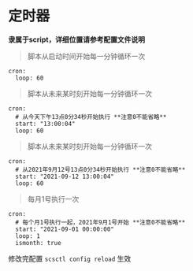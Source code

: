 # 定时器

**隶属于script，详细位置请参考配置文件说明**

> 脚本从启动时间开始每一分钟循环一次

```
cron:
  loop: 60
```

> 脚本从未来某时刻开始每一分钟循环一次

```
cron:
  # 从今天下午13点0分34秒开始执行 **注意0不能省略**
  start: "13:00:04"  
  loop: 60
```

> 脚本从未来某时刻开始每一分钟循环一次

```
cron:
  # 从2021年9月12号13点0分34秒开始执行 **注意0不能省略**
  start: "2021-09-12 13:00:04"  
  loop: 60
```

> 每月1号执行一次

```
cron:
  # 每个月1号执行一起，2021年9月1号开始 **注意0不能省略**
  start: "2021-09-01 00:00:00"  
  loop: 1
  ismonth: true
```

修改完配置 `scsctl config reload`  生效